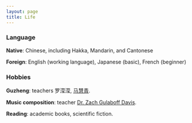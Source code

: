 ```yaml
---
layout: page
title: Life
---
```


### Language
**Native**: Chinese, including Hakka, Mandarin, and Cantonese

**Foreign**: English (working language), Japanese (basic), French (beginner)


### Hobbies

**Guzheng**: teachers 罗滢滢, [马慧青](http://www.hkmi.net/course.php?p=12).

**Music composition**: teacher [Dr. Zach Gulaboff Davis](https://www.zgulaboffdavis.com/).

**Reading**: academic books, scientific fiction.

